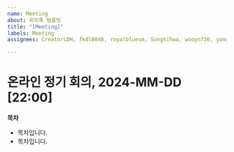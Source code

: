 ```yaml
---
name: Meeting
about: 회의록 템플릿
title: "[Meeting]"
labels: Meeting
assignees: CreatorLDH, fkdl0048, royalbluesm, Songkihwa, wooyn730, yanggang3

---
```


# 온라인 정기 회의, 2024-MM-DD [22:00]

**목차**
- 목차입니다.
- 목차입니다.
